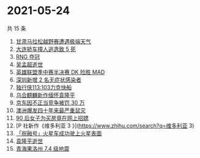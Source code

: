 # 2021-05-24

共 15 条

<!-- BEGIN -->
<!-- 最后更新时间 Mon May 24 2021 15:17:29 GMT+0800 (China Standard Time) -->

1. [甘肃马拉松越野赛遭遇极端天气](https://www.zhihu.com/search?q=甘肃马拉松)
2. [大连轿车撞人逃逸致 5 死](https://www.zhihu.com/search?q=大连车祸)
3. [RNG 夺冠](https://www.zhihu.com/search?q=rng)
4. [吴孟超逝世](https://www.zhihu.com/search?q=吴孟超)
5. [英雄联盟季中赛半决赛 DK 险胜 MAD](https://www.zhihu.com/search?q=英雄联盟)
6. [深圳新增 2 名无症状感染者](https://www.zhihu.com/search?q=深圳疫情)
7. [独行侠113:103力克快船](https://www.zhihu.com/search?q=独行侠)
8. [乌合麒麟新作缅怀袁隆平](https://www.zhihu.com/search?q=乌合麒麟新作)
9. [京东因不正当竞争被罚 30 万](https://www.zhihu.com/search?q=京东罚款)
10. [澳洲爆发四十年来最严重鼠灾](https://www.zhihu.com/search?q=澳大利亚鼠灾)
11. [90 后女子为买房竟在网上招嫖](https://www.zhihu.com/search?q=杭州买房)
12. [P 社新作《维多利亚 3 》](https://www.zhihu.com/search?q=维多利亚 3)
13. [「祝融号」火星车成功驶上火星表面](https://www.zhihu.com/search?q=祝融号)
14. [袁隆平逝世](https://www.zhihu.com/search?q=袁隆平)
15. [青海果洛州 7.4 级地震](https://www.zhihu.com/search?q=青海地震)

<!-- END -->
